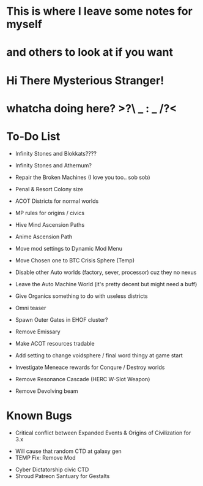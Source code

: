 # This is where I leave some notes for myself
# and others to look at if you want

# Hi There Mysterious Stranger!
# whatcha doing here? >?\ _ : _ /?<

# To-Do List
 * Infinity Stones and Blokkats????
 * Infinity Stones and Athernum?
 * Repair the Broken Machines (I love you too.. sob sob)
 * Penal & Resort Colony size
 * ACOT Districts for normal worlds
 * MP rules for origins / civics
 * Hive Mind Ascension Paths
 * Anime Ascension Path
 * Move mod settings to Dynamic Mod Menu
 * Move Chosen one to BTC Crisis Sphere (Temp)
 * Disable other Auto worlds (factory, sever, processor) cuz they no nexus
 * Leave the Auto Machine World (it's pretty decent but might need a buff)
 * Give Organics something to do with useless districts
 * Omni teaser
 * Spawn Outer Gates in EHOF cluster?
 * Remove Emissary
 * Make ACOT resources tradable
 * Add setting to change voidsphere / final word thingy at game start
 * Investigate Meneace rewards for Conqure / Destroy worlds

 * Remove Resonance Cascade (HERC W-Slot Weapon)
 * Remove Devolving beam

# Known Bugs
 * Critical conflict between Expanded Events & Origins of Civilization for 3.x
 - Will cause that random CTD at galaxy gen
 - TEMP Fix: Remove Mod
 * Cyber Dictatorship civic CTD
 * Shroud Patreon Santuary for Gestalts